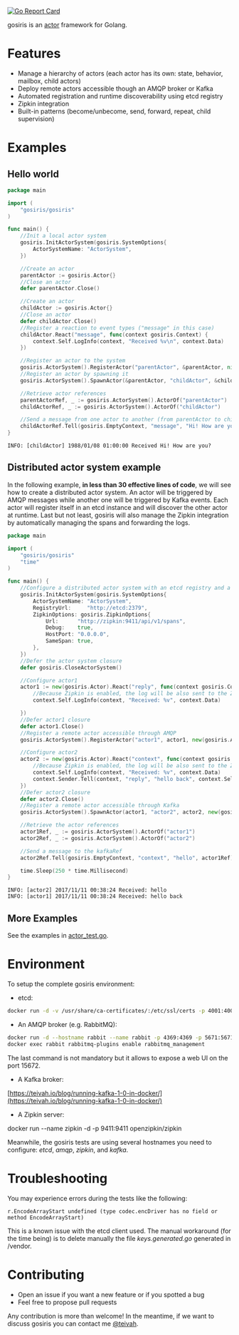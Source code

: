[![Go Report Card](https://goreportcard.com/badge/gojp/goreportcard)](https://goreportcard.com/report/gojp/goreportcard)

gosiris is an [actor](https://en.wikipedia.org/wiki/Actor_model) framework for Golang.

# Features

* Manage a hierarchy of actors (each actor has its own: state, behavior, mailbox, child actors)
* Deploy remote actors accessible though an AMQP broker or Kafka
* Automated registration and runtime discoverability using etcd registry
* Zipkin integration 
* Built-in patterns (become/unbecome, send, forward, repeat, child supervision)

# Examples

## Hello world

```go
package main

import (
	"gosiris/gosiris"
)

func main() {
	//Init a local actor system
	gosiris.InitActorSystem(gosiris.SystemOptions{
		ActorSystemName: "ActorSystem",
	})

	//Create an actor
	parentActor := gosiris.Actor{}
	//Close an actor
	defer parentActor.Close()

	//Create an actor
	childActor := gosiris.Actor{}
	//Close an actor
	defer childActor.Close()
	//Register a reaction to event types ("message" in this case)
	childActor.React("message", func(context gosiris.Context) {
		context.Self.LogInfo(context, "Received %v\n", context.Data)
	})

	//Register an actor to the system
	gosiris.ActorSystem().RegisterActor("parentActor", &parentActor, nil)
	//Register an actor by spawning it
	gosiris.ActorSystem().SpawnActor(&parentActor, "childActor", &childActor, nil)

	//Retrieve actor references
	parentActorRef, _ := gosiris.ActorSystem().ActorOf("parentActor")
	childActorRef, _ := gosiris.ActorSystem().ActorOf("childActor")

	//Send a message from one actor to another (from parentActor to childActor)
	childActorRef.Tell(gosiris.EmptyContext, "message", "Hi! How are you?", parentActorRef)
}
```

```
INFO: [childActor] 1988/01/08 01:00:00 Received Hi! How are you?
```

## Distributed actor system example

In the following example, **in less than 30 effective lines of code**, we will see how to create a distributed actor system. An actor will be triggered by AMQP messages while another one will be triggered by Kafka events. Each actor will register itself in an etcd instance and will discover the other actor at runtime. Last but not least, gosiris will also manage the Zipkin integration by automatically managing the spans and forwarding the logs.

```go
package main

import (
	"gosiris/gosiris"
	"time"
)

func main() {
	//Configure a distributed actor system with an etcd registry and a Zipkin integration
	gosiris.InitActorSystem(gosiris.SystemOptions{
		ActorSystemName: "ActorSystem",
		RegistryUrl:     "http://etcd:2379",
		ZipkinOptions: gosiris.ZipkinOptions{
			Url:      "http://zipkin:9411/api/v1/spans",
			Debug:    true,
			HostPort: "0.0.0.0",
			SameSpan: true,
		},
	})
	//Defer the actor system closure
	defer gosiris.CloseActorSystem()

	//Configure actor1
	actor1 := new(gosiris.Actor).React("reply", func(context gosiris.Context) {
		//Because Zipkin is enabled, the log will be also sent to the Zipkin server
		context.Self.LogInfo(context, "Received: %v", context.Data)

	})
	//Defer actor1 closure
	defer actor1.Close()
	//Register a remote actor accessible through AMQP
	gosiris.ActorSystem().RegisterActor("actor1", actor1, new(gosiris.ActorOptions).SetRemote(true).SetRemoteType(gosiris.Amqp).SetUrl("amqp://guest:guest@amqp:5672/").SetDestination("actor1"))

	//Configure actor2
	actor2 := new(gosiris.Actor).React("context", func(context gosiris.Context) {
		//Because Zipkin is enabled, the log will be also sent to the Zipkin server
		context.Self.LogInfo(context, "Received: %v", context.Data)
		context.Sender.Tell(context, "reply", "hello back", context.Self)
	})
	//Defer actor2 closure
	defer actor2.Close()
	//Register a remote actor accessible through Kafka
	gosiris.ActorSystem().SpawnActor(actor1, "actor2", actor2, new(gosiris.ActorOptions).SetRemote(true).SetRemoteType(gosiris.Kafka).SetUrl("kafka:9092").SetDestination("actor2"))

	//Retrieve the actor references
	actor1Ref, _ := gosiris.ActorSystem().ActorOf("actor1")
	actor2Ref, _ := gosiris.ActorSystem().ActorOf("actor2")

	//Send a message to the kafkaRef
	actor2Ref.Tell(gosiris.EmptyContext, "context", "hello", actor1Ref)

	time.Sleep(250 * time.Millisecond)
}

```

```
INFO: [actor2] 2017/11/11 00:38:24 Received: hello
INFO: [actor1] 2017/11/11 00:38:24 Received: hello back
```

## More Examples

See the examples in [actor_test.go](gosiris/actor_test.go).

# Environment

To setup the complete gosiris environment:
* etcd:

```bash
docker run -d -v /usr/share/ca-certificates/:/etc/ssl/certs -p 4001:4001 -p 2380:2380 -p 2379:2379 quay.io/coreos/etcd:v2.3.8 -name etcd0 -advertise-client-urls http://${HostIP}:2379,http://${HostIP}:4001 -listen-client-urls http://0.0.0.0:2379,http://0.0.0.0:4001 -initial-advertise-peer-urls http://${HostIP}:2380 -listen-peer-urls http://0.0.0.0:2380 -initial-cluster-token etcd-cluster-1 -initial-cluster etcd0=http://${HostIP}:2380 -initial-cluster-state new
```

* An AMQP broker (e.g. RabbitMQ):
 
```bash
docker run -d --hostname rabbit --name rabbit -p 4369:4369 -p 5671:5671 -p 5672:5672 -p 15672:15672 rabbitmq
docker exec rabbit rabbitmq-plugins enable rabbitmq_management
```

The last command is not mandatory but it allows to expose a web UI on the port 15672.

* A Kafka broker:

[https://teivah.io/blog/running-kafka-1-0-in-docker/](https://teivah.io/blog/running-kafka-1-0-in-docker/)

* A Zipkin server:

docker run --name zipkin -d -p 9411:9411 openzipkin/zipkin

Meanwhile, the gosiris tests are using several hostnames you need to configure: _etcd_, _amqp_, _zipkin_, and _kafka_.

# Troubleshooting

You may experience errors during the tests like the following:
```
r.EncodeArrayStart undefined (type codec.encDriver has no field or method EncodeArrayStart)
```

This is a known issue with the etcd client used. The manual workaround (for the time being) is to delete manually the file _keys.generated.go_ generated in /vendor. 

# Contributing

* Open an issue if you want a new feature or if you spotted a bug
* Feel free to propose pull requests

Any contribution is more than welcome! In the meantime, if we want to discuss gosiris you can contact me [@teivah](https://twitter.com/teivah).